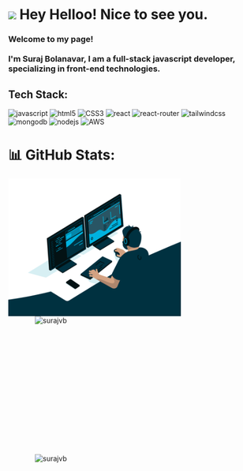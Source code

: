 <h1><img src="https://emojis.slackmojis.com/emojis/images/1531849430/4246/blob-sunglasses.gif?1531849430" width="30"/> Hey Helloo! Nice to see you.</h1>


<h3>Welcome to my page! </br></br> I'm Suraj Bolanavar, I am a full-stack javascript developer, specializing in front-end technologies.</h3>
<h2>Tech Stack:</h2>
<p>
  <img alt="javascript" src="https://img.shields.io/badge/javascript-%23323330.svg?style=for-the-badge&logo=javascript&logoColor=%23F7DF1E" />
<img alt="html5" src="https://img.shields.io/badge/html5-%23E34F26.svg?style=for-the-badge&logo=html5&logoColor=white" />
  <img alt="CSS3" src="https://img.shields.io/badge/css3-%231572B6.svg?style=for-the-badge&logo=css3&logoColor=white" />
  <img alt="react" src="https://img.shields.io/badge/react-%2320232a.svg?style=for-the-badge&logo=react&logoColor=%2361DAFB" />
<img alt="react-router" src="https://img.shields.io/badge/React_Router-CA4245?style=for-the-badge&logo=react-router&logoColor=white" />
<img alt="tailwindcss" src="https://img.shields.io/badge/tailwindcss-%2338B2AC.svg?style=for-the-badge&logo=tailwind-css&logoColor=white" />
  <img alt="mongodb" src="https://img.shields.io/badge/MongoDB-%234ea94b.svg?style=for-the-badge&logo=mongodb&logoColor=white" />
  <img alt="nodejs" src="https://img.shields.io/badge/node.js-CA4245?style=for-the-badge&logo=node.js&logoColor=white" />

  <img alt="AWS" src="https://img.shields.io/badge/AWS-2C3E50?style=for-the-badge&logo=amazon-aws&logoColor=white" />

</p>

# 📊 GitHub Stats:

<img align="left" alt="GIF" src="https://github.com/surajvb/surajvb/blob/master/code.gif?raw=true" width="350" height="280" />

<p>
<img align="right" src="https://github-readme-stats.vercel.app/api/top-langs/?username=surajvb&theme=dark&hide_border=false" alt="surajvb" width="450" height="280"/>
<img align="right" src="https://github-readme-streak-stats.herokuapp.com/?user=surajvb&theme=dark" alt="surajvb" width="450" height="280"/>
</p>






